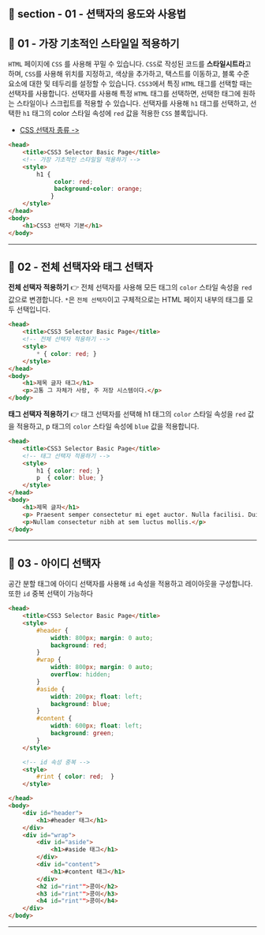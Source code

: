 ## 📝 section - 01 - 션택자의 용도와 사용법

## 📍 01 - 가장 기초적인 스타일일 적용하기

`HTML` 페이지에 `CSS` 를 사용해 꾸밀 수 있습니다. `CSS`로 작성된 코드를 **스타일시트라**고 하며, `CSS`를 사용해 위치를 지정하고, 색상을 추가하고, 택스트를 이동하고, 블록 수준 요소에 대한 및 테두리를 설정할 수 있습니다. `CSS3`에서 특징 `HTML` 태그를 선택할 때는 선택자를 사용합니다. 선택자를 사용해 특정 `HTML` 태그를 선택하면, 선택한 태그에 원하는 스타일이나 스크립트를 적용할 수 있습니다. 선택자를 사용해 `h1` 태그를 선택하고, 선택한 `h1` 태그의 color 스타일 속성에 `red` 값을 적용한 `CSS` 블록입니다.

 * [CSS 선택자 종류 ->](https://github.com/zhzkdls/TIL/blob/main/Assets/CSS/Step01/Selector%20Type.html)

```html
<head>
    <title>CSS3 Selector Basic Page</title>
    <!-- 가장 기초적인 스타일일 적용하기 -->
    <style>
        h1 {
             color: red;
             background-color: orange; 
            }
    </style>
</head>
<body>
    <h1>CSS3 선택자 기본</h1>
</body>
```

---
## 📍 02 - 전체 선택자와 태그 선택자

**전체 선택자 적용하기** 👉  전체 선택자를 사용해 모든 태그의 `color` 스타일 속성을 `red` 값으로 변경합니다. `*`은 `전체 선택자`이고 구체적으로는 HTML 페이지 내부의 태그를 모두 선택입니다. 


```html
<head>
    <title>CSS3 Selector Basic Page</title>
    <!-- 전체 선택자 적용하기 -->
    <style>
        * { color: red; }
    </style>
</head>
<body>
    <h1>제목 글자 태그</h1>
    <p>고통 그 자체가 사랑, 주 저장 시스템이다.</p>
</body>
```

**태그 선택자 적용하기** 👉  태그 선택자를 선택해 h1 태그의 `color` 스타일 속성을 `red` 값을 적용하고, p 태그의 `color` 스타일 속성에 `blue` 값을 적용합니다. 


```html
<head>
    <title>CSS3 Selector Basic Page</title>
    <!-- 태그 선택자 적용하기 -->
    <style>
        h1 { color: red; }
        p  { color: blue; }
    </style>
</head>
<body>
    <h1>제목 글자</h1>
    <p> Praesent semper consectetur mi eget auctor. Nulla facilisi. Duis bibendum massa in dui interdum sed tincidunt massa eleifend.</p>
    <p>Nullam consectetur nibh at sem luctus mollis.</p>
</body>
```

---
## 📍 03 - 아이디 선택자

공간 분할 태그에 아이디 선택자를 사용해 `id` 속성을 적용하고 레이아웃을 구성합니다.  또한 `id` 중복 선택이 가능하다 


```html
<head>
    <title>CSS3 Selector Basic Page</title>
    <style>
        #header {
            width: 800px; margin: 0 auto;
            background: red;
        }
        #wrap {
            width: 800px; margin: 0 auto;
            overflow: hidden;
        }
        #aside {
            width: 200px; float: left;
            background: blue;
        }
        #content {
            width: 600px; float: left;
            background: green;
        }
    </style>

    <!-- id 속성 중복 -->
    <style>
        #rint { color: red;  }
    </style>

</head>
<body>
    <div id="header">
        <h1>#header 태그</h1>
    </div>
    <div id="wrap">
        <div id="aside">
            <h1>#aside 태그</h1>
        </div>
        <div id="content">
            <h1>#content 태그</h1>
        </div>
        <h2 id="rint"">콩이</h2>
        <h3 id="rint"">콩이</h3>
        <h4 id="rint"">콩이</h4>
    </div>
</body>
```

---





